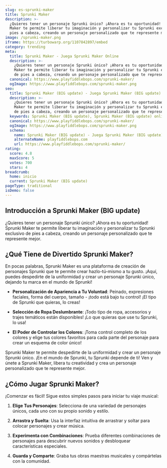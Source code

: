 ```yaml
---
slug: es-sprunki-maker
title: Sprunki Maker
description: >-
  ¿Quieres tener un personaje Sprunki único? ¡Ahora es tu oportunidad! Sprunki
  Maker te permite liberar tu imaginación y personalizar tu Sprunki exclusivo de
  pies a cabeza, creando un personaje personalizado que te represente mejor.
image: /sprunki-maker.png
iframe: https://turbowarp.org/1107842897/embed
category: trending
meta:
  title: Sprunki Maker - Juega Sprunki Maker Online
  description: >-
    ¿Quieres tener un personaje Sprunki único? ¡Ahora es tu oportunidad! Sprunki
    Maker te permite liberar tu imaginación y personalizar tu Sprunki exclusivo
    de pies a cabeza, creando un personaje personalizado que te represente mejor.
  canonical: https://www.playfiddlebops.com/sprunki-maker/
  ogImage: https://www.playfiddlebops.com/sprunki-maker.png
seo:
  title: Sprunki Maker (BIG update) - Juega Sprunki Maker (BIG update) Online
  description: >-
    ¿Quieres tener un personaje Sprunki único? ¡Ahora es tu oportunidad! Sprunki
    Maker te permite liberar tu imaginación y personalizar tu Sprunki exclusivo
    de pies a cabeza, creando un personaje personalizado que te represente mejor.
  keywords: Sprunki Maker (BIG update), Sprunki Maker (BIG update) online
  canonical: https://www.playfiddlebops.com/sprunki-maker/
  ogImage: https://www.playfiddlebops.com/sprunki-maker.png
  schema:
    name: Sprunki Maker (BIG update) - Juega Sprunki Maker (BIG update) Online
    alternateName: playfiddlebops.com
    url: https://www.playfiddlebops.com/sprunki-maker/
rating:
  score: 4.8
  maxScore: 5
  votes: 700
  stars: 4
breadcrumb:
  home: inicio
  current: Sprunki Maker (BIG update)
pageType: traditional
isDemo: false
---
```


## Introducción a Sprunki Maker (BIG update)

¿Quieres tener un personaje Sprunki único? ¡Ahora es tu oportunidad! Sprunki Maker te permite liberar tu imaginación y personalizar tu Sprunki exclusivo de pies a cabeza, creando un personaje personalizado que te represente mejor.

## ¿Qué Tiene de Divertido Sprunki Maker?

En pocas palabras, Sprunki Maker es una plataforma de creación de personajes Sprunki que te permite crear hazlo-tú-mismo a tu gusto. ¡Aquí, puedes despedirte de la uniformidad y crear un personaje Sprunki único, dejando tu marca en el mundo de Sprunki!

- **Personalización de Apariencia a Tu Voluntad**: Peinado, expresiones faciales, forma del cuerpo, tamaño - ¡todo está bajo tu control! ¡El tipo de Sprunki que quieras, lo creas!

- **Selección de Ropa Deslumbrante**: ¡Todo tipo de ropa, accesorios y trajes temáticos están disponibles! ¡Lo que quieras que use tu Sprunki, lo usa!

- **El Poder de Controlar los Colores**: ¡Toma control completo de los colores y elige tus colores favoritos para cada parte del personaje para crear un esquema de color único!

Sprunki Maker te permite despedirte de la uniformidad y crear un personaje Sprunki único. ¡En el mundo de Sprunki, tu Sprunki depende de ti! Ven y únete a Sprunki Maker, libera tu creatividad y crea un personaje personalizado que te represente mejor.

## ¿Cómo Jugar Sprunki Maker?

¡Comenzar es fácil! Sigue estos simples pasos para iniciar tu viaje musical:

1. **Elige Tus Personajes**: Selecciona de una variedad de personajes únicos, cada uno con su propio sonido y estilo.

1. **Arrastra y Suelta**: Usa la interfaz intuitiva de arrastrar y soltar para colocar personajes y crear música.

1. **Experimenta con Combinaciones**: Prueba diferentes combinaciones de personajes para descubrir nuevos sonidos y desbloquear características especiales.

1. **Guarda y Comparte**: Graba tus obras maestras musicales y compártelas con la comunidad.
